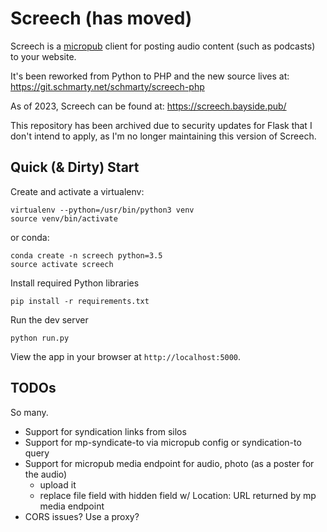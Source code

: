 Screech (has moved)
===================

Screech is a [micropub](https://www.w3.org/TR/micropub/) client for posting
audio content (such as podcasts) to your website.

It's been reworked from Python to PHP and the new source lives at: https://git.schmarty.net/schmarty/screech-php

As of 2023, Screech can be found at: https://screech.bayside.pub/

This repository has been archived due to security updates for Flask that I don't intend to apply, as I'm no longer maintaining this version of Screech.

Quick (&amp; Dirty) Start
-------------------------

Create and activate a virtualenv:

	virtualenv --python=/usr/bin/python3 venv
	source venv/bin/activate

or conda:

	conda create -n screech python=3.5
	source activate screech

Install required Python libraries

	pip install -r requirements.txt

Run the dev server

	python run.py

View the app in your browser at `http://localhost:5000`.

TODOs
-----

So many.

* Support for syndication links from silos
* Support for mp-syndicate-to via micropub config or syndication-to query
* Support for micropub media endpoint for audio, photo (as a poster for the audio)
  * upload it
  * replace file field with hidden field w/ Location: URL returned by mp media endpoint
* CORS issues? Use a proxy?
